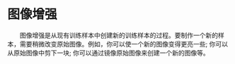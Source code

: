 # 图像增强
&emsp;&emsp;图像增强是从现有训练样本中创建新的训练样本的过程。要制作一个新的样本，需要稍微改变原始图像。例如，你可以使一个新的图像变得更亮一些; 你可以从原始图像中剪下一块; 你可以通过镜像原始图像来创建一个新的图像等。